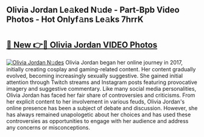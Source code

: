 ## Olivia Jordan Le𝚊ked N𝚞de - Part-Bpb Video Photos - Hot Onlyf𝚊ns Le𝚊ks 7hrrK

# <h2><a href="http://ab41386.deff.icu/?id=Olivia+Jordan">🔗 New 👉🔴 Olivia Jordan VIDEO Photos</a></h2>

[![Olivia Jordan N𝚞des](https://i.imgur.com/rIISA9y.gif)](http://ab41386.deff.icu/?id=Olivia+Jordan)
Olivia Jordan began her online journey in 2017, initially creating cosplay and gaming-related content. Her content gradually evolved, becoming increasingly sexually suggestive. She gained initial attention through Twitch streams and Instagram posts featuring provocative imagery and suggestive commentary. Like many social media personalities, Olivia Jordan has faced her fair share of controversies and criticisms. From her explicit content to her involvement in various feuds, Olivia Jordan's online presence has been a subject of debate and discussion. However, she has always remained unapologetic about her choices and has used these controversies as opportunities to engage with her audience and address any concerns or misconceptions.
